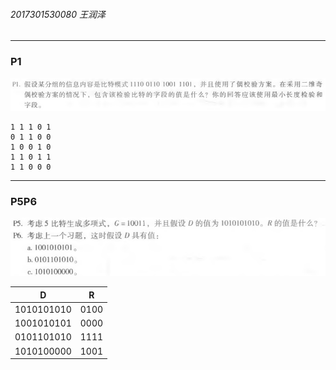 ###### 2017301530080 王润泽

---

### P1

![](img/P1.png)

```
1 1 1 0 1
0 1 1 0 0
1 0 0 1 0
1 1 0 1 1
1 1 0 0 0
```

---

### P5P6

![](img/P5P6.png)

|     D      |  R   |
| :--------: | :--: |
| 1010101010 | 0100 |
| 1001010101 | 0000 |
| 0101101010 | 1111 |
| 1010100000 | 1001 |

